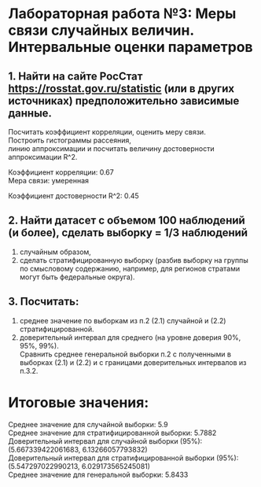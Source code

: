 # Лабораторная работа №3: Меры связи случайных величин. Интервальные оценки параметров
## 1. Найти на сайте РосСтат  https://rosstat.gov.ru/statistic  (или в других источниках) предположительно зависимые данные.  
Посчитать коэффициент корреляции, оценить меру связи.  
Построить гистограммы рассеяния,   
линию аппроксимации  и посчитать величину достоверности аппроксимации R^2.  

Коэффициент корреляции: 0.67  
Мера связи: умеренная  

Коэффициент достоверности R^2: 0.45  


## 2.	Найти датасет с объемом 100 наблюдений (и более), сделать выборку = 1/3 наблюдений   
1) случайным образом, 
2) сделать стратифицированную выборку (разбив выборку на группы по смысловому содержанию, например, для регионов стратами могут быть федеральные округа). 


## 3.	Посчитать:
1) среднее значение по выборкам из п.2 (2.1) случайной и (2.2) стратифицированной.
2) доверительный интервал для среднего (на уровне доверия 90%, 95%, 99%).  
Сравнить среднее генеральной выборки п.2  с полученными в выборках (2.1) и (2.2)  и с границами доверительных интервалов из п.3.2.  

# Итоговые значения:
Среднее значение для случайной выборки: 5.9  
Среднее значение для стратифицированной выборки: 5.7882  
Доверительный интервал для случайной выборки (95%): (5.667339422061683, 6.13266057793832)  
Доверительный интервал для стратифицированной выборки (95%): (5.547297022990213, 6.029173565245081)  
Среднее значение для генеральной выборки: 5.8433  